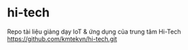 # hi-tech
Repo tài liệu giảng dạy IoT &amp; ứng dụng của trung tâm Hi-Tech
https://github.com/kmtekvn/hi-tech.git